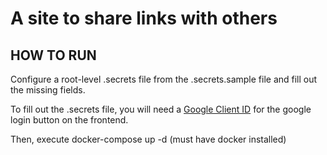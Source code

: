 # A site to share links with others

## HOW TO RUN

Configure a root-level .secrets file from the .secrets.sample file and fill out the missing fields. 


To fill out the .secrets file, you will need a [Google Client ID](https://developers.google.com/workspace/guides/create-credentials) for the google login button on the frontend.

Then, execute docker-compose up -d (must have docker installed)